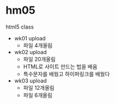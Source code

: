 # hm05
html5 class

- wk01 upload
  - 파일 4개올림
- wk02 upload
  - 파일 20개올림
  - HTML로 사이트 만드는 법을 배움
  - 특수문자를 배웠고 하이퍼링크를 배웠다
- wk03 upload
  - 파일 12개올림
  - 파일 6개올림
